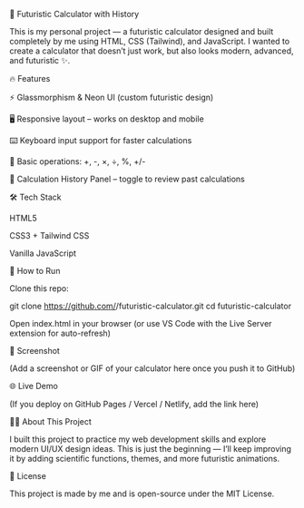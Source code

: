 🚀 Futuristic Calculator with History

This is my personal project — a futuristic calculator designed and built completely by me using HTML, CSS (Tailwind), and JavaScript.
I wanted to create a calculator that doesn’t just work, but also looks modern, advanced, and futuristic ✨.

🔥 Features

⚡ Glassmorphism & Neon UI (custom futuristic design)

🖥️ Responsive layout – works on desktop and mobile

⌨️ Keyboard input support for faster calculations

🧮 Basic operations: +, -, ×, ÷, %, +/-

📜 Calculation History Panel – toggle to review past calculations

🛠️ Tech Stack

HTML5

CSS3 + Tailwind CSS

Vanilla JavaScript

🚀 How to Run

Clone this repo:

git clone https://github.com/<your-username>/futuristic-calculator.git
cd futuristic-calculator


Open index.html in your browser
(or use VS Code with the Live Server extension for auto-refresh)

📸 Screenshot

(Add a screenshot or GIF of your calculator here once you push it to GitHub)

🌐 Live Demo

(If you deploy on GitHub Pages / Vercel / Netlify, add the link here)

🧑‍💻 About This Project

I built this project to practice my web development skills and explore modern UI/UX design ideas.
This is just the beginning — I’ll keep improving it by adding scientific functions, themes, and more futuristic animations.

📜 License

This project is made by me and is open-source under the MIT License.
